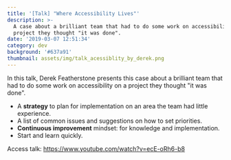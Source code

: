 ```yaml
---
title: '[Talk] "Where Accessibility Lives"'
description: >-
  A case about a brilliant team that had to do some work on accessibility on a
  project they thought "it was done".
date: '2019-03-07 12:51:34'
category: dev
background: '#637a91'
thumbnail: assets/img/talk_acessiblity_by_derek.png
---
```

In this talk, Derek Featherstone presents this case about a brilliant team that had to do some work on accessibility on a project they thought "it was done".

* A **strategy** to plan for implementation on an area the team had little experience.
* A list of common issues and suggestions on how to set priorities.
* **Continuous improvement** mindset: for knowledge and implementation.
* Start and learn quickly.

Access talk: <https://www.youtube.com/watch?v=ecE-oRh6-b8>
